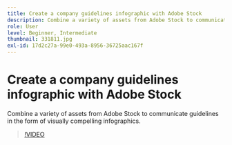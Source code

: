 ```yaml
---
title: Create a company guidelines infographic with Adobe Stock
description: Combine a variety of assets from Adobe Stock to communicate guidelines in the form of visually compelling infographics
role: User
level: Beginner, Intermediate
thumbnail: 331811.jpg
exl-id: 17d2c27a-99e0-493a-8956-36725aac167f
---
```

# Create a company guidelines infographic with Adobe Stock

Combine a variety of assets from Adobe Stock to communicate guidelines in the form of visually compelling infographics.

>[!VIDEO](https://video.tv.adobe.com/v/331811?hidetitle=true)
